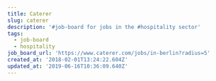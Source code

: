 ```yaml
---
title: Caterer
slug: caterer
description: '#job-board for jobs in the #hospitality sector'
tags:
  - job-board
  - hospitality
job_board_url: 'https://www.caterer.com/jobs/in-berlin?radius=5'
created_at: '2018-02-01T13:24:22.604Z'
updated_at: '2019-06-16T10:36:09.640Z'
---
```


